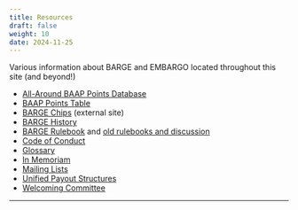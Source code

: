 ```yaml
---
title: Resources
draft: false
weight: 10
date: 2024-11-25
---
```


Various information about BARGE and EMBARGO located throughout this site (and beyond!)

* [All-Around BAAP Points Database](all-around-baap-points-database/)
* [BAAP Points Table](baap-points-table/)
* [BARGE Chips](https://www.bargechips.org/) (external site)
* [BARGE History](/barge/history)
* [BARGE Rulebook](/rulebook/) and [old rulebooks and discussion](rulebook/)
* [Code of Conduct](code-of-conduct/)
* [Glossary](glossary/)
* [In Memoriam](in-memoriam/)
* [Mailing Lists](mailing-lists/)
* [Unified Payout Structures](unified-payout-structures/)
* [Welcoming Committee](/tags/welcome)

____
